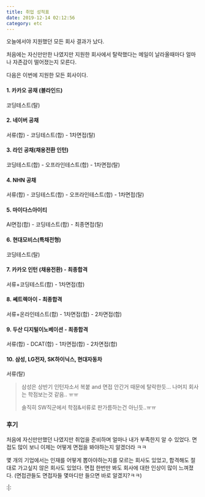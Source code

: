 ```yaml
---
title: 취업 성적표
date: 2019-12-14 02:12:56
category: etc
---
```


오늘에서야 지원했던 모든 회사 결과가 났다.

처음에는 자신만만한 나였지만 지원한 회사에서 탈락했다는 메일이 날라올때마다 얼마나 자존감이 떨어졌는지 모른다.

다음은 이번에 지원한 모든 회사이다.

#### 1. 카카오 공채 (블라인드)

코딩테스트(탈)

#### 2. 네이버 공채

서류(합) - 코딩테스트(합) - 1차면접(탈)

#### 3. 라인 공채(채용전환 인턴)

코딩테스트(합) - 오프라인테스트(합) - 1차면접(탈)

#### 4. NHN 공채

서류(합) - 코딩테스트(합) - 오프라인테스트(합) - 1차면접(탈)

#### 5. 마이다스아이티

AI면접(합) - 코딩테스트(합) - 최종면접(탈)

#### 6. 현대모비스(특채전형)

코딩테스트(탈)

#### 7. 카카오 인턴 (채용전환) - 최종합격

서류+코딩테스트(합) - 1차면접(합)

#### 8. 쎄트렉아이 - 최종합격

서류+온라인테스트(합) - 1차면접(합) - 2차면접(합)

#### 9. 두산 디지털이노베이션 - 최종합격

서류(합) - DCAT(합) - 1차면접(합) - 2차면접(합)

#### 10. 삼성, LG전자, SK하이닉스, 현대자동차

서류(탈)

> 삼성은 상반기 인턴자소서 복붙 and 면접 안간거 때문에 탈락한듯... 나머지 회사는 학점보는것 같음.. ㅠㅠ
>
> 솔직히 SW직군에서 학점&서류로 판가름하는건 아닌듯..ㅠㅠ



### 후기

처음에 자신만만했던 나였지만 취업을 준비하며 얼마나 내가 부족한지 알 수 있었다. 면접도 많이 보니 이제는 어떻게 면접을 봐야하는지 알겠더라 ㅋㅋ 

몇 개의 기업에서는 인재를 어떻게 뽑아야하는지를 모르는 회사도 있었고, 합격해도 절대로 가고싶지 않은 회사도 있었다. 면접 한번만 봐도 회사에 대한 인상이 많이 느껴졌다. (면접관들도 면접자들 몇마디만 들으면 바로 알겠지?ㅋㅋ)

:|:


